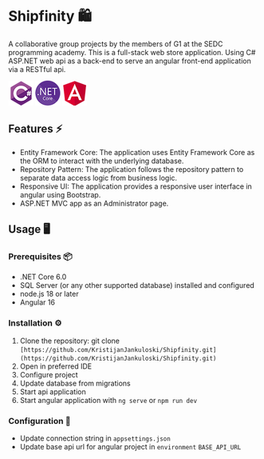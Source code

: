 # Shipfinity 🛍️
A collaborative group projects by the members of G1 at the SEDC programming academy. This is a full-stack web store application. Using C# ASP.NET web api as a back-end to serve an angular front-end application via a RESTful api.

![cs](img/cs_sm.png) ![dotnet](img/dotnet_sm.png) ![angular](img/angular_sm.png)

## Features ⚡
- Entity Framework Core: The application uses Entity Framework Core as the ORM to interact with the underlying database.
- Repository Pattern: The application follows the repository pattern to separate data access logic from business logic.
- Responsive UI: The application provides a responsive user interface in angular using Bootstrap.
- ASP.NET MVC app as an Administrator page.

## Usage 🖥️
### Prerequisites 📦
- .NET Core 6.0
- SQL Server (or any other supported database) installed and configured
- node.js 18 or later
- Angular 16

### Installation ⚙️
1. Clone the repository: git clone `[https://github.com/KristijanJankuloski/Shipfinity.git](https://github.com/KristijanJankuloski/Shipfinity.git)`
2. Open in preferred IDE
3. Configure project
4. Update database from migrations
5. Start api application
6. Start angular application with `ng serve` or `npm run dev`

### Configuration 💾
- Update connection string in `appsettings.json`
- Update base api url for angular project in `environment` `BASE_API_URL`
